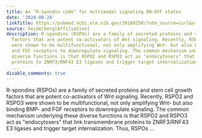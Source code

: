 ```yaml
---
title: An "R-spondin code" for multimodal signaling ON-OFF states
date: '2024-08-24'
linkTitle: https://pubmed.ncbi.nlm.nih.gov/39180250/?utm_source=curl&utm_medium=rss&utm_campaign=pubmed-2&utm_content=1FakS-2QOkCT8HsMOQP1bCRQ4YzyumYOmxmF0moLsQ3dFB1E9V&fc=20220326224207&ff=20240824182422&v=2.18.0.post9+e462414
source: heidelberg[Affiliation]
description: R-spondins (RSPOs) are a family of secreted proteins and stem cell growth
  factors that are potent co-activators of Wnt signaling. Recently, RSPO2 and RSPO3
  were shown to be multifunctional, not only amplifying Wnt- but also binding BMP-
  and FGF receptors to downregulate signaling. The common mechanism underlying these
  diverse functions is that RSPO2 and RSPO3 act as "endocytosers" that link transmembrane
  proteins to ZNRF3/RNF43 E3 ligases and trigger target internalization. Thus, RSPOs
  ...
disable_comments: true
---
```

R-spondins (RSPOs) are a family of secreted proteins and stem cell growth factors that are potent co-activators of Wnt signaling. Recently, RSPO2 and RSPO3 were shown to be multifunctional, not only amplifying Wnt- but also binding BMP- and FGF receptors to downregulate signaling. The common mechanism underlying these diverse functions is that RSPO2 and RSPO3 act as "endocytosers" that link transmembrane proteins to ZNRF3/RNF43 E3 ligases and trigger target internalization. Thus, RSPOs ...